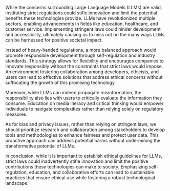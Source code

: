 While the concerns surrounding Large Language Models (LLMs) are valid, instituting strict regulations could stifle innovation and limit the potential benefits these technologies provide. LLMs have revolutionized multiple sectors, enabling advancements in fields like education, healthcare, and customer service. Implementing stringent laws could hinder development and accessibility, ultimately causing us to miss out on the many ways LLMs can be harnessed for positive societal impact.

Instead of heavy-handed regulations, a more balanced approach would promote responsible development through self-regulation and industry standards. This strategy allows for flexibility and encourages companies to innovate responsibly without the constraints that strict laws would impose. An environment fostering collaboration among developers, ethicists, and users can lead to effective solutions that address ethical concerns without suffocating the growth of this promising technology.

Moreover, while LLMs can indeed propagate misinformation, the responsibility also lies with users to critically evaluate the information they consume. Education on media literacy and critical thinking would empower individuals to navigate complexities rather than relying solely on regulatory measures. 

As for bias and privacy issues, rather than relying on stringent laws, we should prioritize research and collaboration among stakeholders to develop tools and methodologies to enhance fairness and protect user data. This proactive approach can address potential harms without undermining the transformative potential of LLMs.

In conclusion, while it is important to establish ethical guidelines for LLMs, strict laws could inadvertently stifle innovation and limit the positive contributions these technologies can make to society. Emphasizing self-regulation, education, and collaborative efforts can lead to sustainable practices that ensure ethical use while fostering a robust technological landscape.